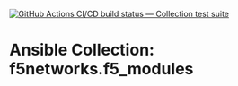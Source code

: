 [![GitHub Actions CI/CD build status — Collection test suite](https://github.com/ansible-collection-migration/f5networks.f5_modules/workflows/Collection%20test%20suite/badge.svg?branch=master)](https://github.com/ansible-collection-migration/f5networks.f5_modules/actions?query=workflow%3A%22Collection%20test%20suite%22)

Ansible Collection: f5networks.f5_modules
=================================================